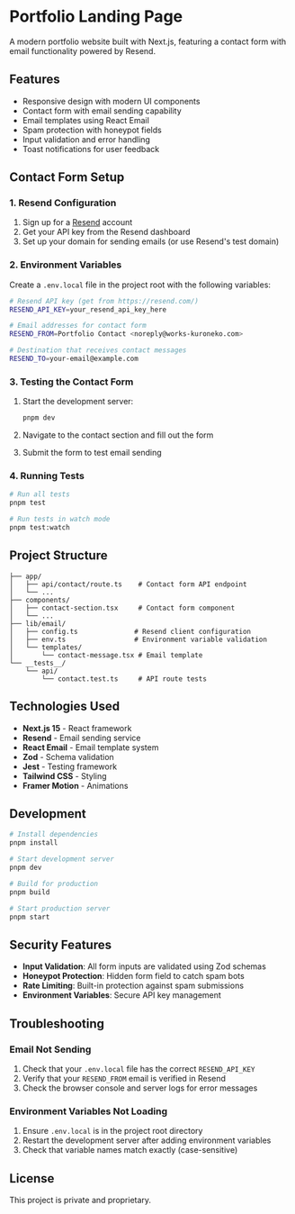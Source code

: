 # Portfolio Landing Page

A modern portfolio website built with Next.js, featuring a contact form with email functionality powered by Resend.

## Features

- Responsive design with modern UI components
- Contact form with email sending capability
- Email templates using React Email
- Spam protection with honeypot fields
- Input validation and error handling
- Toast notifications for user feedback

## Contact Form Setup

### 1. Resend Configuration

1. Sign up for a [Resend](https://resend.com/) account
2. Get your API key from the Resend dashboard
3. Set up your domain for sending emails (or use Resend's test domain)

### 2. Environment Variables

Create a `.env.local` file in the project root with the following variables:

```bash
# Resend API key (get from https://resend.com/)
RESEND_API_KEY=your_resend_api_key_here

# Email addresses for contact form
RESEND_FROM=Portfolio Contact <noreply@works-kuroneko.com>

# Destination that receives contact messages
RESEND_TO=your-email@example.com
```

### 3. Testing the Contact Form

1. Start the development server:
   ```bash
   pnpm dev
   ```

2. Navigate to the contact section and fill out the form
3. Submit the form to test email sending

### 4. Running Tests

```bash
# Run all tests
pnpm test

# Run tests in watch mode
pnpm test:watch
```

## Project Structure

```
├── app/
│   ├── api/contact/route.ts    # Contact form API endpoint
│   └── ...
├── components/
│   ├── contact-section.tsx     # Contact form component
│   └── ...
├── lib/email/
│   ├── config.ts              # Resend client configuration
│   ├── env.ts                 # Environment variable validation
│   └── templates/
│       └── contact-message.tsx # Email template
└── __tests__/
    └── api/
        └── contact.test.ts     # API route tests
```

## Technologies Used

- **Next.js 15** - React framework
- **Resend** - Email sending service
- **React Email** - Email template system
- **Zod** - Schema validation
- **Jest** - Testing framework
- **Tailwind CSS** - Styling
- **Framer Motion** - Animations

## Development

```bash
# Install dependencies
pnpm install

# Start development server
pnpm dev

# Build for production
pnpm build

# Start production server
pnpm start
```

## Security Features

- **Input Validation**: All form inputs are validated using Zod schemas
- **Honeypot Protection**: Hidden form field to catch spam bots
- **Rate Limiting**: Built-in protection against spam submissions
- **Environment Variables**: Secure API key management

## Troubleshooting

### Email Not Sending

1. Check that your `.env.local` file has the correct `RESEND_API_KEY`
2. Verify that your `RESEND_FROM` email is verified in Resend
3. Check the browser console and server logs for error messages

### Environment Variables Not Loading

1. Ensure `.env.local` is in the project root directory
2. Restart the development server after adding environment variables
3. Check that variable names match exactly (case-sensitive)

## License

This project is private and proprietary.





